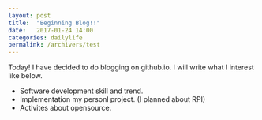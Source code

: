 ```yaml
---
layout: post
title:  "Beginning Blog!!"
date:   2017-01-24 14:00
categories: dailylife
permalink: /archivers/test
---
```


Today! I have decided to do blogging on github.io. 
I will write what I interest like below. 

 - Software development skill and trend.
 - Implementation my personl project. (I planned about RPI)
 - Activites about opensource.
 
 
